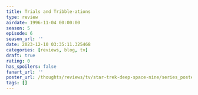 ```yaml
---
title: Trials and Tribble-ations
type: review
airdate: 1996-11-04 00:00:00
season: 5
episode: 6
season_url: ''
date: 2023-12-10 03:35:11.325468
categories: [reviews, blog, tv]
draft: true
rating: 0
has_spoilers: false
fanart_url: ''
poster_url: /thoughts/reviews/tv/star-trek-deep-space-nine/series_poster.jpg
tags: []
---
```


